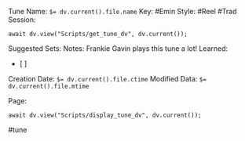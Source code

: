 Tune Name: `$= dv.current().file.name`
Key: #Emin
Style: #Reel #Trad
Session: 
```dataviewjs
await dv.view("Scripts/get_tune_dv", dv.current());
```
Suggested Sets:
Notes:
Frankie Gavin plays this tune a lot!
Learned: 
- [ ]  


Creation Date: `$= dv.current().file.ctime`
Modified Data: `$= dv.current().file.mtime`

Page:
```dataviewjs
await dv.view("Scripts/display_tune_dv", dv.current());
```


#tune
